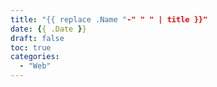 ```yaml
---
title: "{{ replace .Name "-" " " | title }}"
date: {{ .Date }}
draft: false
toc: true
categories:
  - "Web"
---
```

